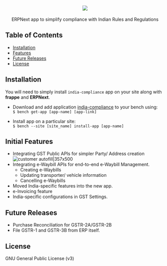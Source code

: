 <div align="center">
    <h1>
        <br>
        <a href="https://www.indiacompliance.app/">
            <img src="https://user-images.githubusercontent.com/54097382/163762588-0e1d9f20-bf81-451f-bfdc-dab3a6dcd324.jpg">
        </a>
    </h1>
</div>

<p align="center">ERPNext app to simplify compliance with Indian Rules and Regulations</p>

## Table of Contents
* [Installation](#installation)
* [Features](#initial-features)
* [Future Releases](#future-releases)
* [License](#license)

## Installation

You will need to simply install `india-compliance` app on your site along with **frappe** and **ERPNext**.

* Download and add application [india-compliance](https://github.com/resilient-tech/india-compliance/) to your bench using:<br>
`$ bench get-app [app-name] [app-link]`

* Install app on a particular site:<br>
`$ bench --site [site_name] install-app [app-name]`

## Initial Features

* Integrating GST Public APIs for simpler Party/ Address creation
![customer autofill|357x500](https://user-images.githubusercontent.com/54097382/163789992-cc954b43-b8c3-4625-b534-229ea8b49096.gif)
* Integrating e-Waybill APIs for end-to-end e-Waybill Management.
  * Creating e-Waybills
  * Updating transporter/ vehicle information
  * Cancelling e-Waybills
* Moved India-specific features into the new app.
* e-Invoicing feature
* India-specific configurations in GST Settings.

## Future Releases

* Purchase Reconciliation for GSTR-2A/GSTR-2B
* File GSTR-1 and GSTR-3B from ERP itself.

## License

GNU General Public License (v3)